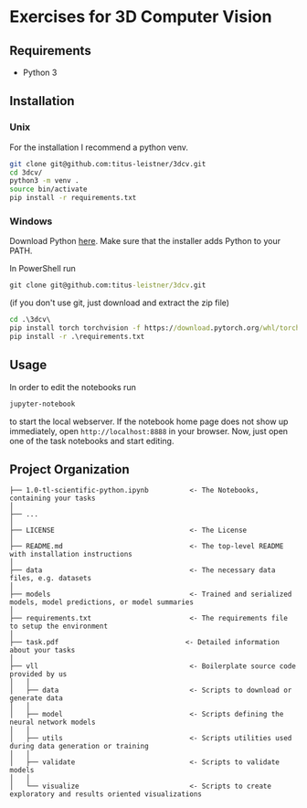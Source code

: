 # Exercises for 3D Computer Vision

## Requirements

* Python 3

## Installation

### Unix
For the installation I recommend a python venv.
```sh
git clone git@github.com:titus-leistner/3dcv.git
cd 3dcv/
python3 -m venv .
source bin/activate
pip install -r requirements.txt
```

### Windows
Download Python [here](https://www.python.org/downloads/windows/).
Make sure that the installer adds Python to your PATH.

In PowerShell run
```bat
git clone git@github.com:titus-leistner/3dcv.git
```
(if you don't use git, just download and extract the zip file)
```bat
cd .\3dcv\
pip install torch torchvision -f https://download.pytorch.org/whl/torch_stable.html
pip install -r .\requirements.txt
```

## Usage

In order to edit the notebooks run
```sh
jupyter-notebook
```
to start the local webserver.
If the notebook home page does not show up immediately, open `http://localhost:8888` in your browser.
Now, just open one of the task notebooks and start editing.

## Project Organization
    
    ├── 1.0-tl-scientific-python.ipynb          <- The Notebooks, containing your tasks
    │
    ├── ...
    │
    ├── LICENSE                                 <- The License
    │
    ├── README.md                               <- The top-level README with installation instructions
    │
    ├── data                                    <- The necessary data files, e.g. datasets
    │
    ├── models                                  <- Trained and serialized models, model predictions, or model summaries
    │
    ├── requirements.txt                        <- The requirements file to setup the environment
    │
    ├── task.pdf                               <- Detailed information about your tasks
    │
    ├── vll                                     <- Boilerplate source code provided by us
    │   │
    │   ├── data                                <- Scripts to download or generate data
    │   │
    │   ├── model                               <- Scripts defining the neural network models
    │   │
    │   ├── utils                               <- Scripts utilities used during data generation or training
    │   │
    │   ├── validate                            <- Scripts to validate models
    │   │
    │   └── visualize                           <- Scripts to create exploratory and results oriented visualizations
